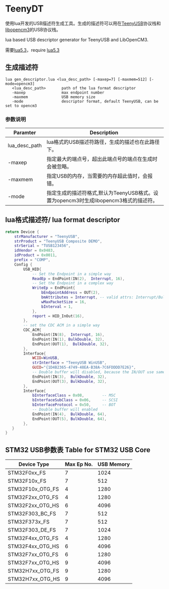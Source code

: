 TeenyDT
=============
使用lua开发的USB描述符生成工具。生成的描述符可以用在[TeenyUSB](https://github.com/xtoolbox/TeenyUSB)协议栈和[libopencm3](https://github.com/libopencm3/libopencm3)的USB协议栈。

lua based USB descriptor generator for TeenyUSB and LibOpenCM3.

需要[lua5.3](https://sourceforge.net/projects/luabinaries/files/5.3.4/)，require [lua5.3](https://sourceforge.net/projects/luabinaries/files/5.3.4/)

## 生成描述符
```shell
lua gen_descriptor.lua <lua_desc_path> [-maxep=7] [-maxmem=512] [-mode=opencm3]
   <lua_desc_path>       path of the lua format descriptor
   -maxep                max endpoint number
   -maxmem               USB memory size
   -mode                 descriptor format, default TeenyUSB, can be set to opencm3
```

### 参数说明

| Paramter      | Description        |
|---------------|------------------------------------------------------------|
|lua_desc_path  |lua格式的USB描述符路径，生成的描述也在此路径下。|
|-maxep         |指定最大的端点号，超出此端点号的端点在生成时会被忽略。 |
|-maxmem        |指定USB的内存，当需要的内存超此值时，会报错。 |
|-mode          |指定生成的描述符格式,默认为TeenyUSB格式。设置为opencm3时生成libopencm3格式的描述符。 |

## lua格式描述符/ lua format descriptor

```lua
return Device {
    strManufacturer = "TeenyUSB",
    strProduct = "TeenyUSB Composite DEMO",
    strSerial = "TUSB123456",
    idVendor = 0x0483,
    idProduct = 0x0011,
    prefix = "COMP",
    Config {
        USB_HID{
            -- Set the Endpoint in a simple way
            ReadEp = EndPoint(IN(2),  Interrupt, 16),
            -- Set the Endpoint in a complex way
            WriteEp = EndPoint{
                bEndpointAddress = OUT(2),
                bmAttributes = Interrupt, -- valid attrs: Interrupt/Bulk/BulkDouble/ISO/Control
                wMaxPacketSize = 16,
                bInterval = 1,
            },
            report = HID_InOut(16),
        },
        -- set the CDC ACM in a simple way
        CDC_ACM{
            EndPoint(IN(8),  Interrupt, 16),
            EndPoint(IN(1), BulkDouble, 32),
            EndPoint(OUT(1),  BulkDouble, 32),
        },
        Interface{
            WCID=WinUSB,
            strInterface = "TeenyUSB WinUSB",
            GUID="{1D4B2365-4749-48EA-B38A-7C6FDDDD7E26}",
            -- Double buffer will disabled, because the IN/OUT use same Ep
            EndPoint(IN(3),  BulkDouble, 32),
            EndPoint(OUT(3), BulkDouble, 32),
        },
        Interface{
            bInterfaceClass = 0x08,        -- MSC
            bInterfaceSubClass = 0x06,     -- SCSI
            bInterfaceProtocol = 0x50,     -- BOT
            -- Double buffer will enabled
            EndPoint(IN(4),  BulkDouble, 64),
            EndPoint(OUT(5), BulkDouble, 64),
        },
   }
}
```

## STM32 USB参数表   Table for STM32 USB Core

| Device Type      | Max Ep No. |  USB Memory  |
|------------------|------------|--------------|
|STM32F0xx_FS      |   7  |  1024   |
|STM32F10x_FS      |   7  |  512    |
|STM32F10x_OTG_FS  |   4  |  1280   |
|STM32F2xx_OTG_FS  |   4  |  1280   |
|STM32F2xx_OTG_HS  |   6  |  4096   |
|STM32F303_BC_FS   |   7  |  512    |
|STM32F373x_FS     |   7  |  512    |
|STM32F303_DE_FS   |   7  |  1024   |
|STM32F4xx_OTG_FS  |   4  |  1280   |
|STM32F4xx_OTG_HS  |   6  |  4096   |
|STM32F7xx_OTG_FS  |   6  |  1280   |
|STM32F7xx_OTG_HS  |   9  |  4096   |
|STM32H7xx_OTG_FS  |   9  |  1280   |
|STM32H7xx_OTG_HS  |   9  |  4096   |





